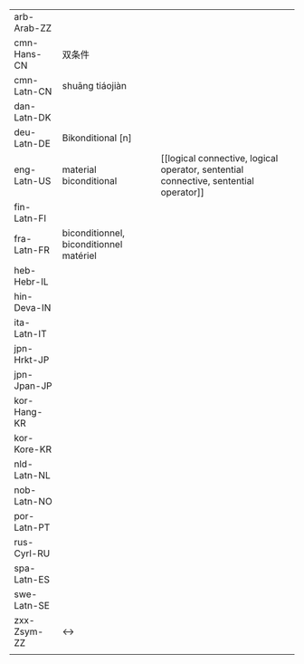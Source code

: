 | | | |
|-|-|-|
| arb-Arab-ZZ |  |  |
| cmn-Hans-CN | 双条件 |  |
| cmn-Latn-CN | shuāng tiáojiàn |  |
| dan-Latn-DK |  |  |
| deu-Latn-DE | Bikonditional [n] |  |
| eng-Latn-US | material biconditional | [[logical connective, logical operator, sentential connective, sentential operator]] |
| fin-Latn-FI |  |  |
| fra-Latn-FR | biconditionnel, biconditionnel matériel |  |
| heb-Hebr-IL |  |  |
| hin-Deva-IN |  |  |
| ita-Latn-IT |  |  |
| jpn-Hrkt-JP |  |  |
| jpn-Jpan-JP |  |  |
| kor-Hang-KR |  |  |
| kor-Kore-KR |  |  |
| nld-Latn-NL |  |  |
| nob-Latn-NO |  |  |
| por-Latn-PT |  |  |
| rus-Cyrl-RU |  |  |
| spa-Latn-ES |  |  |
| swe-Latn-SE |  |  |
| zxx-Zsym-ZZ | ↔ |  |
|  |  |  |